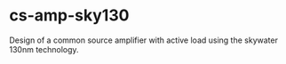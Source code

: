 # cs-amp-sky130

Design of a common source amplifier with active load using the skywater 130nm technology.
